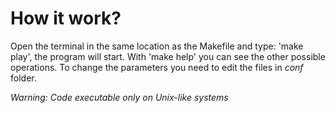 # How it work?

Open the terminal in the same location as the Makefile and type: 'make play', the program will start.
With 'make help' you can see the other possible operations.
To change the parameters you need to edit the files in *conf* folder.

*Warning: Code executable only on Unix-like systems*

